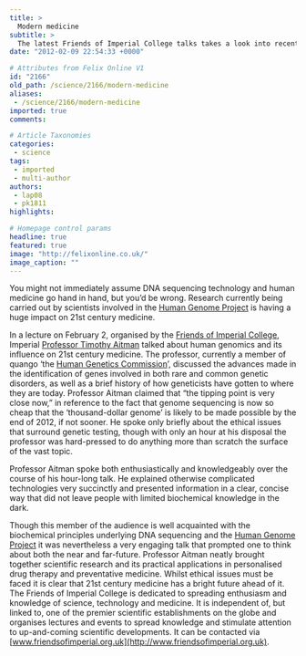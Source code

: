 ```yaml
---
title: >
  Modern medicine
subtitle: >
  The latest Friends of Imperial College talks takes a look into recent work from the Human Genome Project
date: "2012-02-09 22:54:33 +0000"

# Attributes from Felix Online V1
id: "2166"
old_path: /science/2166/modern-medicine
aliases:
 - /science/2166/modern-medicine
imported: true
comments:

# Article Taxonomies
categories:
 - science
tags:
 - imported
 - multi-author
authors:
 - lap08
 - pk1811
highlights:

# Homepage control params
headline: true
featured: true
image: "http://felixonline.co.uk/"
image_caption: ""
---
```


You might not immediately assume DNA sequencing technology and human medicine go hand in hand, but you’d be wrong. Research currently being carried out by scientists involved in the [Human Genome Project](http://www.ornl.gov/sci/techresources/Human_Genome/home.shtml) is having a huge impact on 21st century medicine.

In a lecture on February 2, organised by the [Friends of Imperial College](http://www.friendsofimperial.org.uk), Imperial [Professor Timothy Aitman](http://www1.imperial.ac.uk/medicine/people/t.aitman/) talked about human genomics and its influence on 21st century medicine. The professor, currently a member of quango ‘the [Human Genetics Commission](http://www.hgc.gov.uk/Client/index.asp?ContentId=1)’, discussed the advances made in the identification of genes involved in both rare and common genetic disorders, as well as a brief history of how geneticists have gotten to where they are today. Professor Aitman claimed that “the tipping point is very close now,” in reference to the fact that genome sequencing is now so cheap that the ‘thousand-dollar genome’ is likely to be made possible by the end of 2012, if not sooner. He spoke only briefly about the ethical issues that surround genetic testing, though with only an hour at his disposal the professor was hard-pressed to do anything more than scratch the surface of the vast topic.

Professor Aitman spoke both enthusiastically and knowledgeably over the course of his hour-long talk. He explained otherwise complicated technologies very succinctly and presented information in a clear, concise way that did not leave people with limited biochemical knowledge in the dark.

Though this member of the audience is well acquainted with the biochemical principles underlying DNA sequencing and the [Human Genome Project](http://www.ornl.gov/sci/techresources/Human_Genome/home.shtml) it was nevertheless a very engaging talk that prompted one to think about both the near and far-future. Professor Aitman neatly brought together scientific research and its practical applications in personalised drug therapy and preventative medicine. Whilst ethical issues must be faced it is clear that 21st century medicine has a bright future ahead of it.
 The Friends of Imperial College is dedicated to spreading enthusiasm and knowledge of science, technology and medicine. It is independent of, but linked to, one of the premier scientific establishments on the globe and organises lectures and events to spread knowledge and stimulate attention to up-and-coming scientific developments. It can be contacted via [www.friendsofimperial.org.uk](http://www.friendsofimperial.org.uk).
